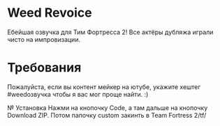# Weed Revoice
Ебейшая озвучка для Тим Фортресса 2! Все актёры дубляжа играли чисто на импровизации.

# Требования
Пожалуйста, если вы контент мейкер на ютубе, укажите хештег #weedозвучка
чтобы я вас мог проще найти. :)

№ Установка
Нажми на кнопочку Code, а там дальше на кнопочку Download ZIP.
Потом папочку custom закинть в Team Fortress 2/tf/
